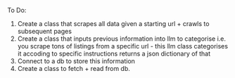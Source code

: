 To Do:

1. Create a class that scrapes all data given a starting url + crawls to subsequent pages
2. Create a class that inputs previous information into llm to categorise 
    i.e. you scrape tons of listings from a specific url - this llm class categorises it accoding to specific instructions
        returns a json dictionary of that
3. Connect to a db to store this information
4. Create a class to fetch + read from db.
